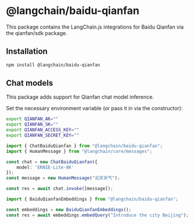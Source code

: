 # @langchain/baidu-qianfan

This package contains the LangChain.js integrations for Baidu Qianfan via the qianfan/sdk package.


## Installation

```bash npm2yarn
npm install @langchain/baidu-qianfan
```

## Chat models

This package adds support for Qianfan chat model inference.

Set the necessary environment variable (or pass it in via the constructor):

```bash
export QIANFAN_AK=""
export QIANFAN_SK=""
export QIANFAN_ACCESS_KEY=""
export QIANFAN_SECRET_KEY=""
```

```typescript
import { ChatBaiduQianfan } from "@langchain/baidu-qianfan";
import { HumanMessage } from "@langchain/core/messages";

const chat = new ChatBaiduQianfan({
    model: 'ERNIE-Lite-8K'
});
const message = new HumanMessage("北京天气");

const res = await chat.invoke([message]);
```

```typescript
import { BaiduQianfanEmbeddings } from "@langchain/baidu-qianfan";

const embeddings = new BaiduQianfanEmbeddings();
const res = await embeddings.embedQuery("Introduce the city Beijing");
```
